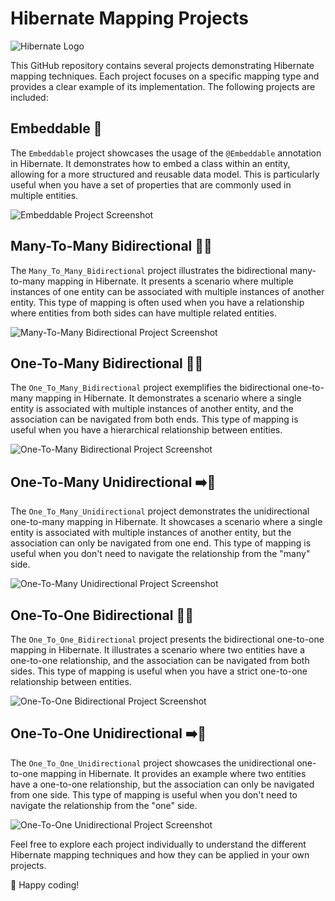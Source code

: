 # Hibernate Mapping Projects

![Hibernate Logo](![image](https://github.com/Shubh2-0/Hibernate-Mapping/assets/112773220/9c21bf7f-390d-4923-b82e-2983eaaeb708)
)

This GitHub repository contains several projects demonstrating Hibernate mapping techniques. Each project focuses on a specific mapping type and provides a clear example of its implementation. The following projects are included:

## Embeddable 💼

The `Embeddable` project showcases the usage of the `@Embeddable` annotation in Hibernate. It demonstrates how to embed a class within an entity, allowing for a more structured and reusable data model. This is particularly useful when you have a set of properties that are commonly used in multiple entities.

![Embeddable Project Screenshot](https://example.com/embeddable-project-screenshot.png)

## Many-To-Many Bidirectional 🔄🔄

The `Many_To_Many_Bidirectional` project illustrates the bidirectional many-to-many mapping in Hibernate. It presents a scenario where multiple instances of one entity can be associated with multiple instances of another entity. This type of mapping is often used when you have a relationship where entities from both sides can have multiple related entities.

![Many-To-Many Bidirectional Project Screenshot](https://example.com/many-to-many-bidirectional-project-screenshot.png)

## One-To-Many Bidirectional 🔄👥

The `One_To_Many_Bidirectional` project exemplifies the bidirectional one-to-many mapping in Hibernate. It demonstrates a scenario where a single entity is associated with multiple instances of another entity, and the association can be navigated from both ends. This type of mapping is useful when you have a hierarchical relationship between entities.

![One-To-Many Bidirectional Project Screenshot](https://example.com/one-to-many-bidirectional-project-screenshot.png)

## One-To-Many Unidirectional ➡️👥

The `One_To_Many_Unidirectional` project demonstrates the unidirectional one-to-many mapping in Hibernate. It showcases a scenario where a single entity is associated with multiple instances of another entity, but the association can only be navigated from one end. This type of mapping is useful when you don't need to navigate the relationship from the "many" side.

![One-To-Many Unidirectional Project Screenshot](https://example.com/one-to-many-unidirectional-project-screenshot.png)

## One-To-One Bidirectional 🔄🤝

The `One_To_One_Bidirectional` project presents the bidirectional one-to-one mapping in Hibernate. It illustrates a scenario where two entities have a one-to-one relationship, and the association can be navigated from both sides. This type of mapping is useful when you have a strict one-to-one relationship between entities.

![One-To-One Bidirectional Project Screenshot](https://example.com/one-to-one-bidirectional-project-screenshot.png)

## One-To-One Unidirectional ➡️🤝

The `One_To_One_Unidirectional` project showcases the unidirectional one-to-one mapping in Hibernate. It provides an example where two entities have a one-to-one relationship, but the association can only be navigated from one side. This type of mapping is useful when you don't need to navigate the relationship from the "one" side.

![One-To-One Unidirectional Project Screenshot](https://example.com/one-to-one-unidirectional-project-screenshot.png)

Feel free to explore each project individually to understand the different Hibernate mapping techniques and how they can be applied in your own projects.

🚀 Happy coding!
